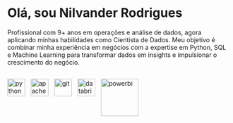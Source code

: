 # Olá, sou Nilvander Rodrigues 

Profissional com 9+ anos em operações e análise de dados, agora aplicando minhas habilidades como Cientista de Dados. Meu objetivo é combinar minha experiência em negócios com a expertise em Python, SQL e Machine Learning para transformar dados em insights e impulsionar o crescimento do negócio.

##

<img
  align="left"
  alt="python"
  title="python"
  width="40px"
  style="padding-right: 10px;"
  src="https://cdn.jsdelivr.net/gh/devicons/devicon@latest/icons/python/python-original.svg"
/>
<img
  align="left"
  alt="apache-spark"
  title="apache-spark"
  width="40px"
  style="padding-right: 10px;"
  src="https://cdn.jsdelivr.net/gh/devicons/devicon@latest/icons/apachespark/apachespark-original-wordmark.svg"
/>
<img
  align="left"
  alt="git"
  title="git"
  width="40px"
  style="padding-right: 10px;"
  src="https://cdn.jsdelivr.net/gh/devicons/devicon@latest/icons/git/git-original.svg"
/>
<img 
  align="left"
  alt="databricks"
  title="databricks"
  width="40px"
  style="padding-right: 10px;"
  src="https://cdn.simpleicons.org/databricks" 
  />
  <img 
  align="left"
  alt="powerbi"
  title="powerbi"
  width="85px"
  style="padding-right: 10px;"
  src="https://img.shields.io/badge/Power%20BI-F2C811?style=for-the-badge&logo=power-bi&logoColor=black"
  />
